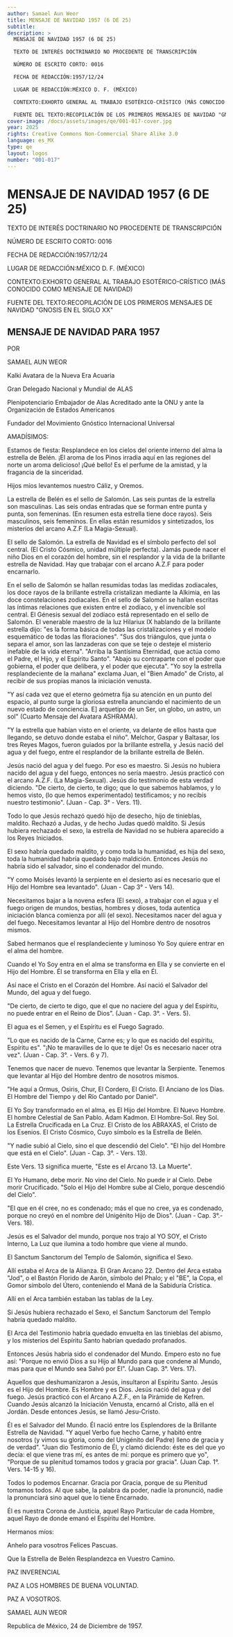 ```yaml
---
author: Samael Aun Weor
title: MENSAJE DE NAVIDAD 1957 (6 DE 25)
subtitle:
description: >
  MENSAJE DE NAVIDAD 1957 (6 DE 25)

  TEXTO DE INTERÉS DOCTRINARIO NO PROCEDENTE DE TRANSCRIPCIÓN

  NÚMERO DE ESCRITO CORTO: 0016

  FECHA DE REDACCIÓN:1957/12/24

  LUGAR DE REDACCIÓN:MÉXICO D. F. (MÉXICO)

  CONTEXTO:EXHORTO GENERAL AL TRABAJO ESOTÉRICO-CRÍSTICO (MÁS CONOCIDO COMO MENSAJE DE NAVIDAD)

  FUENTE DEL TEXTO:RECOPILACIÓN DE LOS PRIMEROS MENSAJES DE NAVIDAD "GNOSIS EN EL SIGLO XX"
cover-image: /docs/assets/images/qe/001-017-cover.jpg
year: 2025
rights: Creative Commons Non-Commercial Share Alike 3.0
language: es_MX
type: qe
layout: logos
number: "001-017"
---
```

# MENSAJE DE NAVIDAD 1957 (6 DE 25)

TEXTO DE INTERÉS DOCTRINARIO NO PROCEDENTE DE TRANSCRIPCIÓN

NÚMERO DE ESCRITO CORTO: 0016

FECHA DE REDACCIÓN:1957/12/24

LUGAR DE REDACCIÓN:MÉXICO D. F. (MÉXICO)

CONTEXTO:EXHORTO GENERAL AL TRABAJO ESOTÉRICO-CRÍSTICO (MÁS CONOCIDO COMO MENSAJE DE NAVIDAD)

FUENTE DEL TEXTO:RECOPILACIÓN DE LOS PRIMEROS MENSAJES DE NAVIDAD "GNOSIS EN EL SIGLO XX"

## MENSAJE DE NAVIDAD PARA 1957

POR

SAMAEL AUN WEOR

Kalki Avatara de la Nueva Era Acuaria

Gran Delegado Nacional y Mundial de ALAS

Plenipotenciario Embajador de Alas Acreditado ante la ONU y ante la Organización de Estados Americanos

Fundador del Movimiento Gnóstico Internacional Universal

AMADÍSIMOS:

Estamos de fiesta: Resplandece en los cielos del oriente interno del alma la estrella de Belén. ¡El aroma de los Pinos irradia aquí en las regiones del norte un aroma delicioso! ¡Qué bello! Es el perfume de la amistad, y la fragancia de la sinceridad.

Hijos míos levantemos nuestro Cáliz, y Oremos.

La estrella de Belén es el sello de Salomón. Las seis puntas de la estrella son masculinas. Las seis ondas entradas que se forman entre punta y punta, son femeninas. (En resumen esta estrella tiene doce rayos). Seis masculinos, seis femeninos. En ellas están resumidos y sintetizados, los misterios del arcano A.Z.F (La Magia-Sexual).

El sello de Salomón. La estrella de Navidad es el símbolo perfecto del sol central. (El Cristo Cósmico, unidad múltiple perfecta). Jamás puede nacer el niño Dios en el corazón del hombre, sin el resplandor y la vida de la brillante estrella de Navidad. Hay que trabajar con el arcano A.Z.F para poder encarnarlo.

En el sello de Salomón se hallan resumidas todas las medidas zodiacales, los doce rayos de la brillante estrella cristalizan mediante la Alkimia, en las doce constelaciones zodiacales. En el sello de Salomón se hallan escritas las íntimas relaciones que existen entre el zodíaco, y el invencible sol central. El Génesis sexual del zodíaco está representado en el sello de Salomón. El venerable maestro de la luz Hilariux IX hablando de la brillante estrella dijo: "es la forma básica de todas las cristalizaciones y el modelo esquemático de todas las floraciones". "Sus dos triángulos, que junta o separa el amor, son las lanzaderas con que se teje o desteje el misterio inefable de la vida eterna". "Arriba la Santísima Eternidad, que actúa como el Padre, el Hijo, y el Espíritu Santo". "Abajo su contraparte con el poder que gobierna, el poder que delibera, y el poder que ejecuta". "Yo soy la estrella resplandeciente de la mañana" exclama Juan, el "Bien Amado" de Cristo, al recibir de sus propias manos la iniciación venusta.

"Y así cada vez que el eterno geómetra fija su atención en un punto del espacio, al punto surge la gloriosa estrella anunciando el nacimiento de un nuevo estado de conciencia. E] arquetipo de un Ser, un globo, un astro, un sol" (Cuarto Mensaje del Avatara ASHRAMA).

"Y la estrella que habían visto en el oriente, va delante de ellos hasta que llegando, se detuvo donde estaba el niño". Melchor, Gaspar y Baltasar, los tres Reyes Magos, fueron guiados por la brillante estrella, y Jesús nació del agua y del fuego, entre el resplandor de la brillante estrella de Belén.

Jesús nació del agua y del fuego. Por eso es maestro. Si Jesús no hubiera nacido del agua y del fuego, entonces no sería maestro. Jesús practicó con el arcano A.Z.F. (La Magia-Sexual). Jesús dio testimonio de esta verdad diciendo. "De cierto, de cierto, te digo; que lo que sabemos hablamos, y lo hemos visto, (lo que hemos experimentado) testificamos; y no recibís nuestro testimonio". (Juan - Cap. 3° - Vers. 11).

Todo lo que Jesús rechazó quedó hijo de desecho, hijo de tinieblas, maldito. Rechazó a Judas, y de hecho Judas quedó maldito. Si Jesús hubiera rechazado el sexo, la estrella de Navidad no se hubiera aparecido a los Reyes Iniciados.

El sexo habría quedado maldito, y como toda la humanidad, es hija del sexo, toda la humanidad habría quedado bajo maldición. Entonces Jesús no habría sido el salvador, sino el condenador del mundo.

"Y como Moisés levantó la serpiente en el desierto así es necesario que el Hijo del Hombre sea levantado". (Juan - Cap 3° - Vers 14).

Necesitamos bajar a la novena esfera (El sexo), a trabajar con el agua y el fuego origen de mundos, bestias, hombres y dioses, toda autentica iniciación blanca comienza por allí (el sexo). Necesitamos nacer del agua y del fuego. Necesitamos levantar al Hijo del Hombre dentro de nosotros mismos.

Sabed hermanos que el resplandeciente y luminoso Yo Soy quiere entrar en el alma del hombre.

Cuando el Yo Soy entra en el alma se transforma en Ella y se convierte en el Hijo del Hombre. Él se transforma en Ella y ella en Él.

Así nace el Cristo en el Corazón del Hombre. Así nació el Salvador del Mundo, del agua y del fuego.

"De cierto, de cierto te digo, que el que no naciere del agua y del Espíritu, no puede entrar en el Reino de Dios". (Juan - Cap. 3°. - Vers. 5).

El agua es el Semen, y el Espíritu es el Fuego Sagrado.

"Lo que es nacido de la Carne, Carne es; y lo que es nacido del espíritu, Espíritu es". "¡No te maravilles de lo que te dije! Os es necesario nacer otra vez". (Juan - Cap. 3°. - Vers. 6 y 7).

Tenemos que nacer de nuevo. Tenemos que levantar la Serpiente. Tenemos que levantar al Hijo del Hombre dentro de nosotros mismos.

"He aquí a Ormus, Osiris, Chur, El Cordero, El Cristo. El Anciano de los Días. El Hombre del Tiempo y del Río Cantado por Daniel".

El Yo Soy transformado en el alma, es El Hijo del Hombre. El Nuevo Hombre. El hombre Celestial de San Pablo. Adam Kadmon. El Hombre-Sol. Rey Sol. La Estrella Crucificada en La Cruz. El Cristo de los ABRAXAS, el Cristo de los Esenios. El Cristo Cósmico, Cuyo símbolo es la Estrella de Belén.

"Y nadie subió al Cielo, sino el que descendió del Cielo". "El hijo del Hombre que está en el Cielo". (Juan - Cap. 3°. - Vers. 13).

Este Vers. 13 significa muerte, "Este es el Arcano 13. La Muerte".

El Yo Humano, debe morir. No vino del Cielo. No puede ir al Cielo. Debe morir Crucificado. "Solo el Hijo del Hombre sube al Cielo, porque descendió del Cielo".

"El que en él cree, no es condenado; más el que no cree, ya es condenado, porque no creyó en el nombre del Unigénito Hijo de Dios". (Juan - Cap. 3°.- Vers. 18).

Jesús es el Salvador del mundo, porque nos trajo al YO SOY, el Cristo Interno, La Luz que ilumina a todo hombre que viene al mundo.

El Sanctum Sanctorum del Templo de Salomón, significa el Sexo.

Allí estaba el Arca de la Alianza. El Gran Arcano 22. Dentro del Arca estaba "Jod", o el Bastón Florido de Aarón, símbolo del Phalo; y el "BE", la Copa, el Gomor símbolo del Útero, conteniendo el Maná de la Sabiduría Crística.

Allí en el Arca también estaban las tablas de la Ley.

Si Jesús hubiera rechazado el Sexo, el Sanctum Sanctorum del Templo habría quedado maldito.

El Arca del Testimonio habría quedado envuelta en las tinieblas del abismo, y los misterios del Espíritu Santo habrían quedado profanados.

Entonces Jesús habría sido el condenador del Mundo. Empero esto no fue así: "Porque no envió Dios a su Hijo al Mundo para que condene al Mundo, mas para que el Mundo sea Salvó por El". (Juan Cap. 3°. Vers. 17).

Aquellos que deshumanizaron a Jesús, insultaron al Espíritu Santo. Jesús es el Hijo del Hombre. Es Hombre y es Dios. Jesús nació del agua y del fuego. Jesús practicó con el Arcano A.Z.F., en la Pirámide de Kefren. Cuando Jesús alcanzó la Iniciación Venusta, encarnó al Cristo, allá en el Jordán. Desde entonces Jesús, se llamó Jesu-Cristo.

Él es el Salvador del Mundo. Él nació entre los Esplendores de la Brillante Estrella de Navidad. "Y aquel Verbo fue hecho Carne, y habitó entre nosotros (y vimos su gloria, como del Unigénito del Padre) lleno de gracia y de verdad". "Juan dio Testimonio de Él, y clamó diciendo: éste es del que yo decía: el que viene tras mí, es antes de mí: porque es primero que yo", "Porque de su plenitud tomamos todos y gracia por gracia". (Juan Cap. 1°. Vers. 14-15 y 16).

Todos lo podemos Encarnar. Gracia por Gracia, porque de su Plenitud tomamos todos. Al que sabe, la palabra da poder, nadie la pronunció, nadie la pronunciará sino aquel que lo tiene Encarnado.

Él es nuestra Corona de Justicia, aquel Rayo Particular de cada Hombre, aquel Rayo de donde emanó el Espíritu del Hombre.

Hermanos míos:

Anhelo para vosotros Felices Pascuas.

Que la Estrella de Belén Resplandezca en Vuestro Camino.

PAZ INVERENCIAL

PAZ A LOS HOMBRES DE BUENA VOLUNTAD.

PAZ A VOSOTROS.

SAMAEL AUN WEOR

Republica de México, 24 de Diciembre de 1957.

